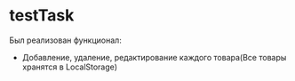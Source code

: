 # testTask 

Был реализован функционал: 
- Добавление, удаление, редактирование каждого товара(Все товары хранятся в LocalStorage)
